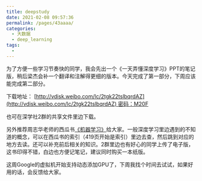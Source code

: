```yaml
---
title: deepstudy
date: 2021-02-08 09:57:36
permalink: /pages/43aaaa/
categories:
  - 大数据
  - deep_learning
tags:
  - 
---
```

为了方便一些学习节奏快的同学，我会先出一个《一天弄懂深度学习》PPT的笔记版，稍后梁杰会补一个翻译和注解得更细的版本。今天完成了第一部分，下周应该能完成第二部分。

下载地址： [http://vdisk.weibo.com/lc/2tgk22tslbqrdAZ](http://vdisk.weibo.com/lc/2tgk22tslbqrdAZ) 密码：M20F

也可在深学社2群的共享文件里边下载。

另外推荐周志华老师的西瓜书[《机器学习》](https://www.amazon.cn/dp/B01ARKEV1G/)给大家。一般深度学习里边遇到的不知道的概念，可以在西瓜书的索引（419页开始是索引）里边去查，然后跳到对应的地方去读。还可以补充前后相关的知识。2群里边也有好心的同学上传了电子版，这书印得不错，白边也方便记笔记，建议同时购买一本纸版。

这周Google的虚拟机开始支持动态添加GPU了，下周我找个时间去试试，如果好用的话，会反馈给大家。